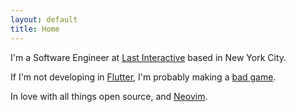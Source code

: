 ```yaml
---
layout: default
title: Home
---
```

I'm a Software Engineer at [Last Interactive](https://lastinteractive.com/) based in New York City.  

If I'm not developing in [Flutter](https://flutter.dev/), I'm probably making a [bad game](https://apps.apple.com/us/app/above/id1535097129).

In love with all things open source, and [Neovim](https://neovim.io/).
